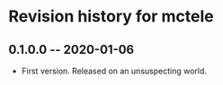 # Revision history for mctele

## 0.1.0.0 -- 2020-01-06

* First version. Released on an unsuspecting world.

